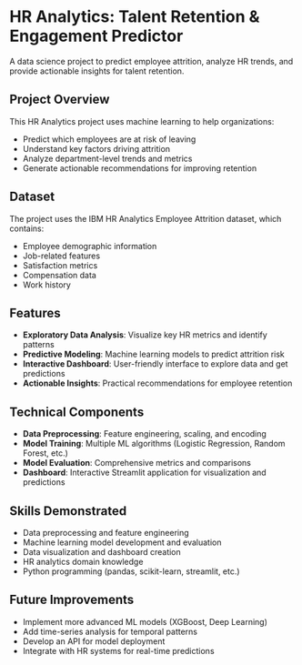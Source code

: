 # HR Analytics: Talent Retention & Engagement Predictor

A data science project to predict employee attrition, analyze HR trends, and provide actionable insights for talent retention.

## Project Overview

This HR Analytics project uses machine learning to help organizations:
- Predict which employees are at risk of leaving
- Understand key factors driving attrition
- Analyze department-level trends and metrics
- Generate actionable recommendations for improving retention

## Dataset

The project uses the IBM HR Analytics Employee Attrition dataset, which contains:
- Employee demographic information
- Job-related features
- Satisfaction metrics
- Compensation data
- Work history

## Features

- **Exploratory Data Analysis**: Visualize key HR metrics and identify patterns
- **Predictive Modeling**: Machine learning models to predict attrition risk
- **Interactive Dashboard**: User-friendly interface to explore data and get predictions
- **Actionable Insights**: Practical recommendations for employee retention

## Technical Components

- **Data Preprocessing**: Feature engineering, scaling, and encoding
- **Model Training**: Multiple ML algorithms (Logistic Regression, Random Forest, etc.)
- **Model Evaluation**: Comprehensive metrics and comparisons
- **Dashboard**: Interactive Streamlit application for visualization and predictions

## Skills Demonstrated

- Data preprocessing and feature engineering
- Machine learning model development and evaluation
- Data visualization and dashboard creation
- HR analytics domain knowledge
- Python programming (pandas, scikit-learn, streamlit, etc.)

## Future Improvements

- Implement more advanced ML models (XGBoost, Deep Learning)
- Add time-series analysis for temporal patterns
- Develop an API for model deployment
- Integrate with HR systems for real-time predictions
